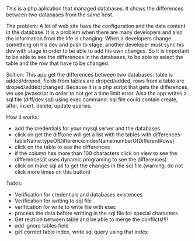 This is a php aplication that managed databases. It shows the differences between two databases from the same host.

The problem:
A lot of web site have the configuration and the data content in the database. It is a problem when there are many developers and also the information from the life is changing.
When a developers change something on his dev and push to stage, another developer must sync his dev with stage in order to be able to add his own changes.
So it is important to be able to see the differences in the databases, to be able to select the table and the row that have to be changed.

Soltion:
This app get the differences between two databases: table is added/droped, fields from tables are droped/added, rows from a table are droped/added/changed.
Because it is a php script that gets the differences, we use javascript in order to not get a time limit error.
Also the app writes a sql file (diff/dev.sql) using exec command. sql file could contain create, after, insert, delete, update queries.

How it works:
* add the credentials for your mysql server and the databases
* click on get the diff(one will get a list with the tables with differences- tableName:typeOfDifference:indexName:numberOfDifferentRows)
* click on the table to see the differences
* if the column has more than 100 characters click on view to see the differences(it uses dynamic programing to see the differences)
* click on make sql all to get the changes in the sql file (warning: do not click more times on this button)


Todos:
* Verification for credentials and databases existences
* Verification for writing to sql file
* verification for write to write file with exec
* process the data before writting in the sql file for special characters
* Get relation between table and be able to merge the conflicts!!!!
* add ignore tables field
* get correct table index, write sql query using that index
